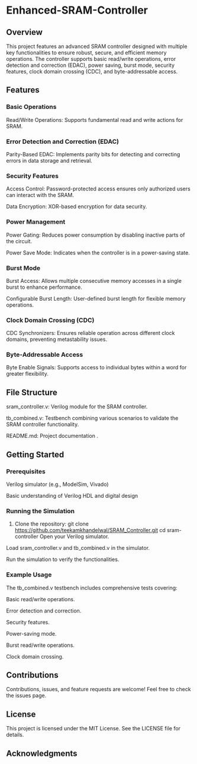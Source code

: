 # Enhanced-SRAM-Controller
## Overview
This project features an advanced SRAM controller designed with multiple key functionalities to ensure robust, secure, and efficient memory operations. The controller supports basic read/write operations, error detection and correction (EDAC), power saving, burst mode, security features, clock domain crossing (CDC), and byte-addressable access.

## Features
### Basic Operations
 Read/Write Operations: Supports fundamental read and write actions for SRAM.

### Error Detection and Correction (EDAC)
Parity-Based EDAC: Implements parity bits for detecting and correcting errors in data storage and retrieval.

### Security Features
Access Control: Password-protected access ensures only authorized users can interact with the SRAM.

Data Encryption: XOR-based encryption for data security.

### Power Management
Power Gating: Reduces power consumption by disabling inactive parts of the circuit.

Power Save Mode: Indicates when the controller is in a power-saving state.

### Burst Mode
Burst Access: Allows multiple consecutive memory accesses in a single burst to enhance performance.

Configurable Burst Length: User-defined burst length for flexible memory operations.

### Clock Domain Crossing (CDC)
CDC Synchronizers: Ensures reliable operation across different clock domains, preventing metastability issues.

### Byte-Addressable Access
Byte Enable Signals: Supports access to individual bytes within a word for greater flexibility.

## File Structure
sram_controller.v: Verilog module for the SRAM controller.

tb_combined.v: Testbench combining various scenarios to validate the SRAM controller functionality.

README.md: Project documentation .

## Getting Started
### Prerequisites
Verilog simulator (e.g., ModelSim, Vivado)

Basic understanding of Verilog HDL and digital design

### Running the Simulation
1. Clone the repository:
git clone https://github.com/teekamkhandelwal/SRAM_Controller.git
cd sram-controller
Open your Verilog simulator.

Load sram_controller.v and tb_combined.v in the simulator.

Run the simulation to verify the functionalities.

### Example Usage
The tb_combined.v testbench includes comprehensive tests covering:

Basic read/write operations.

Error detection and correction.

Security features.

Power-saving mode.

Burst read/write operations.

Clock domain crossing.

## Contributions
Contributions, issues, and feature requests are welcome! Feel free to check the issues page.

## License
This project is licensed under the MIT License. See the LICENSE file for details.

## Acknowledgments


